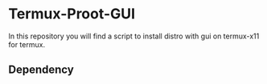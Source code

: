 # Termux-Proot-GUI
In this repository you will find a script to install distro with gui on termux-x11 for termux.

## Dependency